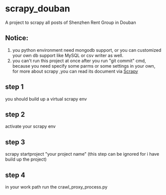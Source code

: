 # scrapy_douban
 A project to scrapy all posts of  Shenzhen Rent Group  in Douban


## Notice:
1. you python environment need mongodb support, or you can customized your own db support like MySQL or csv writer as well.
2. you can't run this project at once  after you run "git commit" cmd,  because you need specify some parms or some settings in 
your own,  for more about scrapy ,you can read its document via [Scrapy](https://docs.scrapy.org/en/latest/)
## step 1
you should build up a virtual scrapy env

## step 2 
activate your scrapy env

## step 3
scrapy startproject "your project name" (this step can be ignored for i have build up the project)

## step 4
in your work path run the crawl_proxy_process.py


